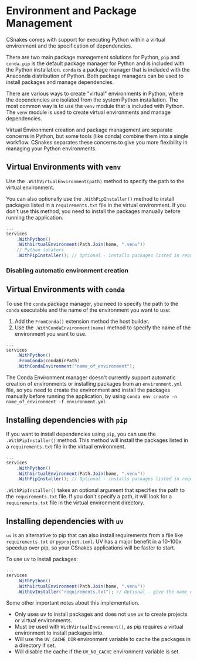 # Environment and Package Management

CSnakes comes with support for executing Python within a virtual environment and the specification of dependencies.

There are two main package management solutions for Python, `pip` and `conda`. `pip` is the default package manager for Python and is included with the Python installation. `conda` is a package manager that is included with the Anaconda distribution of Python. Both package managers can be used to install packages and manage dependencies.

There are various ways to create "virtual" environments in Python, where the dependencies are isolated from the system Python installation. The most common way is to use the `venv` module that is included with Python. The `venv` module is used to create virtual environments and manage dependencies. 

Virtual Environment creation and package management are separate concerns in Python, but some tools (like conda) combine them into a single workflow. CSnakes separates these concerns to give you more flexibility in managing your Python environments.

## Virtual Environments with `venv`

Use the `.WithVirtualEnvironment(path)` method to specify the path to the virtual environment.

You can also optionally use the `.WithPipInstaller()` method to install packages listed in a `requirements.txt` file in the virtual environment. If you don't use this method, you need to install the packages manually before running the application.

```csharp
...
services
    .WithPython()
    .WithVirtualEnvironment(Path.Join(home, ".venv"))
    // Python locators
    .WithPipInstaller(); // Optional - installs packages listed in requirements.txt on startup
```

### Disabling automatic environment creation

## Virtual Environments with `conda`

To use the `conda` package manager, you need to specify the path to the `conda` executable and the name of the environment you want to use:

1. Add the `FromConda()` extension method the host builder. 
1. Use the `.WithCondaEnvironment(name)` method to specify the name of the environment you want to use.

```csharp
...
services
    .WithPython()
    .FromConda(condaBinPath)
    .WithCondaEnvironment("name_of_environment");
```

The Conda Environment manager doesn't currently support automatic creation of environments or installing packages from an `environment.yml` file, so you need to create the environment and install the packages manually before running the application, by using `conda env create -n name_of_environment -f environment.yml`

## Installing dependencies with `pip`

If you want to install dependencies using `pip`, you can use the `.WithPipInstaller()` method. This method will install the packages listed in a `requirements.txt` file in the virtual environment.

```csharp
...
services
    .WithPython()
    .WithVirtualEnvironment(Path.Join(home, ".venv"))
    .WithPipInstaller(); // Optional - installs packages listed in requirements.txt on startup
```

`.WithPipInstaller()` takes an optional argument that specifies the path to the `requirements.txt` file. If you don't specify a path, it will look for a `requirements.txt` file in the virtual environment directory.

## Installing dependencies with `uv`

`uv` is an alternative to pip that can also install requirements from a file like `requirements.txt` or `pyproject.toml`. UV has a major benefit in a 10-100x speedup over pip, so your CSnakes applications will be faster to start.

To use uv to install packages:

```csharp
...
services
    .WithPython()
    .WithVirtualEnvironment(Path.Join(home, ".venv"))
    .WithUvInstaller("requirements.txt"); // Optional - give the name of the requirements file, or pyproject.toml
```

Some other important notes about this implementation.

- Only uses uv to install packages and does not use uv to create projects or virtual environments.
- Must be used with `WithVirtualEnvironment()`, as pip requires a virtual environment to install packages into.
- Will use the `UV_CACHE_DIR` environment variable to cache the packages in a directory if set.
- Will disable the cache if the `UV_NO_CACHE` environment variable is set.
